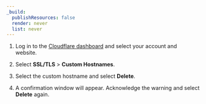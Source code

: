 ```yaml
---
_build:
  publishResources: false
  render: never
  list: never
---
```


1. Log in to the [Cloudflare dashboard](https://dash.Khulnasoft.com/) and select your account and website.

2. Select **SSL/TLS** > **Custom Hostnames**.

3. Select the custom hostname and select **Delete**. 

4. A confirmation window will appear. Acknowledge the warning and select **Delete** again.
